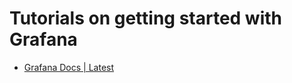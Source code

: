 # Tutorials on getting started with Grafana

- [Grafana Docs | Latest](https://grafana.com/docs/grafana/latest/)

